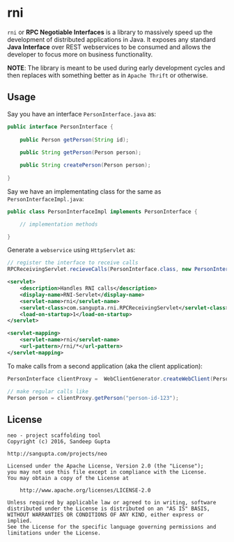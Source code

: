 # rni

`rni` or **RPC Negotiable Interfaces** is a library to massively speed up the development of distributed
applications in Java. It exposes any standard **Java Interface** over REST webservices to be consumed and
allows the developer to focus more on business functionality.

**NOTE**: The library is meant to be used during early development cycles and then replaces with something
better as in `Apache Thrift` or otherwise.

## Usage

Say you have an interface `PersonInterface.java` as:

```java
public interface PersonInterface {
    
    public Person getPerson(String id);
    
    public String getPerson(Person person);

    public String createPerson(Person person);
    
}
```

Say we have an implementating class for the same as `PersonInterfaceImpl.java`:

```java
public class PersonInterfaceImpl implements PersonInterface {

    // implementation methods

}
```

Generate a `webservice` using `HttpServlet` as:

```java
// register the interface to receive calls
RPCReceivingServlet.recieveCalls(PersonInterface.class, new PersonInterfaceImpl());
```

```xml
<servlet>
    <description>Handles RNI calls</description>
    <display-name>RNI-Servlet</display-name>
    <servlet-name>rni</servlet-name>
    <servlet-class>com.sangupta.rni.RPCReceivingServlet</servlet-class>
    <load-on-startup>1</load-on-startup>
</servlet>

<servlet-mapping>
    <servlet-name>rni</servlet-name>
    <url-pattern>/rni/*</url-pattern>
</servlet-mapping>
```

To make calls from a second application (aka the client application):

```java
PersonInterface clientProxy =  WebClientGenerator.createWebClient(PersonInterface.class, "localhost", 8080, "/rni/");

// make regular calls like
Person person = clientProxy.getPerson("person-id-123");
```

## License

```
neo - project scaffolding tool
Copyright (c) 2016, Sandeep Gupta

http://sangupta.com/projects/neo

Licensed under the Apache License, Version 2.0 (the "License");
you may not use this file except in compliance with the License.
You may obtain a copy of the License at

    http://www.apache.org/licenses/LICENSE-2.0

Unless required by applicable law or agreed to in writing, software
distributed under the License is distributed on an "AS IS" BASIS,
WITHOUT WARRANTIES OR CONDITIONS OF ANY KIND, either express or implied.
See the License for the specific language governing permissions and
limitations under the License.
```
